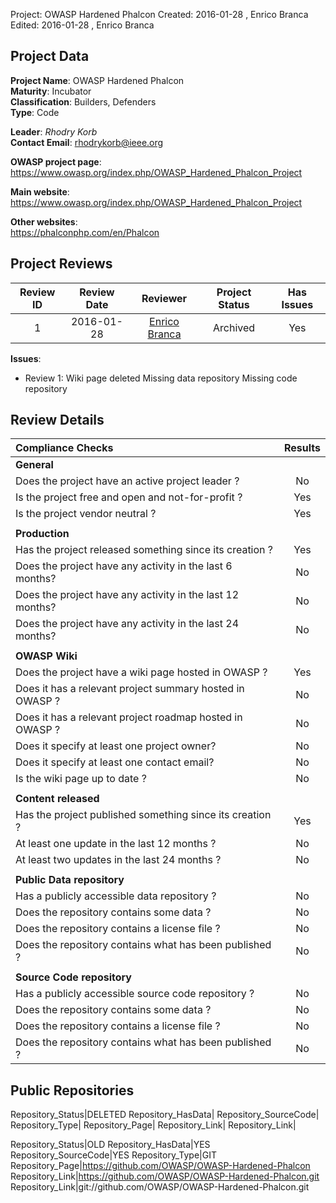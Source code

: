 Project:     OWASP Hardened Phalcon
Created:     2016-01-28 , Enrico Branca  
Edited:      2016-01-28 , Enrico Branca  


[//]: # (BE SURE THERE ARE NO EMPTY LINES BEFORE 'Project')  
[//]: # (end each line of the metadata with TWO spaces before the newline)  
[//]: # (insert TWO blank lines after the metadata)  
[//]: # (<ADD YOUR TEXT STARTING FROM HERE>)  


## Project Data  

**Project Name**: OWASP Hardened Phalcon  
**Maturity**: Incubator  
**Classification**: Builders, Defenders  
**Type**: Code  

**Leader**: *Rhodry Korb*  
**Contact Email**: <rhodrykorb@ieee.org>  


**OWASP project page**:  
<https://www.owasp.org/index.php/OWASP_Hardened_Phalcon_Project>

**Main website**:  
<https://www.owasp.org/index.php/OWASP_Hardened_Phalcon_Project>

**Other websites**:  
<https://phalconphp.com/en/Phalcon>

## Project Reviews  

| **Review ID** |   **Review Date**   |  **Reviewer**              |  **Project Status** |  **Has Issues**  |  
|:-------------:|:-------------------:|:--------------------------:|:-------------------:|:----------------:|  
| 1             | 2016-01-28          | [Enrico Branca][001]       |    Archived         |     Yes          |  

[001]: ../lists/reviewers#enrico_branca

**Issues**:
- Review 1:
Wiki page deleted
Missing data repository
Missing code repository


## Review Details  

|     **Compliance Checks**                                   |    **Results**     |
|:------------------------------------------------------------|:------------------:|
|     **General**                                             |                    |
| Does the project have an active project leader ?            |      No            |
| Is the project free and open and not-for-profit ?           |      Yes           |
| Is the project vendor neutral ?                             |      Yes           |
|                                                             |                    |
|     **Production**                                          |                    |
| Has the project released something since its creation ?     |      Yes           |
| Does the project have any activity in the last 6 months?    |      No            |
| Does the project have any activity in the last 12 months?   |      No            |
| Does the project have any activity in the last 24 months?   |      No            |
|                                                             |                    |
|     **OWASP Wiki**                                          |                    |
| Does the project have a wiki page hosted in OWASP ?         |      Yes           |
| Does it has a relevant project summary hosted in OWASP ?    |      No            |
| Does it has a relevant project roadmap hosted in OWASP ?    |      No            |
| Does it specify at least one project owner?                 |      No            |
| Does it specify at least one contact email?                 |      No            |
| Is the wiki page up to date ?                               |      No            |
|                                                             |                    |
|     **Content released**                                    |                    |
| Has the project published something since its creation ?    |      Yes           |
| At least one update in the last 12 months ?                 |      No            |
| At least two updates in the last 24 months ?                |      No            |
|                                                             |                    |
|     **Public Data repository**                              |                    |
| Has a publicly accessible data repository ?                 |      No            |
| Does the repository contains some data ?                    |      No            |
| Does the repository contains a license file ?               |      No            |
| Does the repository contains what has been published ?      |      No            |
|                                                             |                    |
|     **Source Code repository**                              |                    |
| Has a publicly accessible source code repository ?          |      No            |
| Does the repository contains some data ?                    |      No            |
| Does the repository contains a license file ?               |      No            |
| Does the repository contains what has been published ?      |      No            |



## Public Repositories  

Repository_Status|DELETED
Repository_HasData|
Repository_SourceCode|
Repository_Type|
Repository_Page|
Repository_Link|
Repository_Link|

Repository_Status|OLD
Repository_HasData|YES
Repository_SourceCode|YES
Repository_Type|GIT
Repository_Page|https://github.com/OWASP/OWASP-Hardened-Phalcon
Repository_Link|https://github.com/OWASP/OWASP-Hardened-Phalcon.git
Repository_Link|git://github.com/OWASP/OWASP-Hardened-Phalcon.git


[//]: # (<STOP HERE - do not write anything after this point !!! >)
